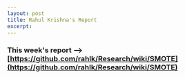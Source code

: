 ```yaml
---
layout: post
title: Rahul Krishna's Report
excerpt: 
---
```


### This week's report --> [https://github.com/rahlk/Research/wiki/SMOTE](https://github.com/rahlk/Research/wiki/SMOTE)

